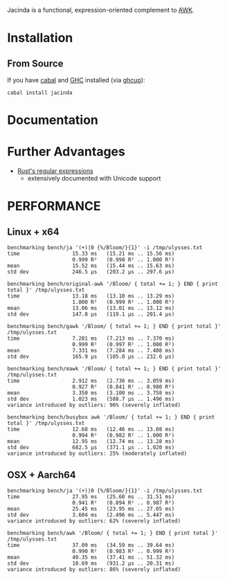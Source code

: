 Jacinda is a functional, expression-oriented complement to
[AWK](http://www.awklang.org).

# Installation

## From Source

If you have [cabal](https://www.haskell.org/cabal/) and [GHC](https://www.haskell.org/ghc/) installed (via [ghcup](https://www.haskell.org/ghcup/)):

```
cabal install jacinda
```

# Documentation

# Further Advantages

  * [Rust's regular expressions](https://docs.rs/regex/)
    - extensively documented with Unicode support

# PERFORMANCE

## Linux + x64

```
benchmarking bench/ja '(+)|0 {%/Bloom/}{1}' -i /tmp/ulysses.txt
time                 15.33 ms   (15.21 ms .. 15.56 ms)
                     0.999 R²   (0.998 R² .. 1.000 R²)
mean                 15.52 ms   (15.44 ms .. 15.63 ms)
std dev              246.5 μs   (203.2 μs .. 297.6 μs)

benchmarking bench/original-awk '/Bloom/ { total += 1; } END { print total }' /tmp/ulysses.txt
time                 13.18 ms   (13.10 ms .. 13.29 ms)
                     1.000 R²   (0.999 R² .. 1.000 R²)
mean                 13.06 ms   (13.01 ms .. 13.12 ms)
std dev              147.8 μs   (119.1 μs .. 201.4 μs)

benchmarking bench/gawk '/Bloom/ { total += 1; } END { print total }' /tmp/ulysses.txt
time                 7.281 ms   (7.213 ms .. 7.370 ms)
                     0.999 R²   (0.997 R² .. 1.000 R²)
mean                 7.331 ms   (7.284 ms .. 7.408 ms)
std dev              165.9 μs   (105.0 μs .. 232.6 μs)

benchmarking bench/mawk '/Bloom/ { total += 1; } END { print total }' /tmp/ulysses.txt
time                 2.912 ms   (2.736 ms .. 3.059 ms)
                     0.927 R²   (0.841 R² .. 0.980 R²)
mean                 3.350 ms   (3.100 ms .. 3.758 ms)
std dev              1.023 ms   (588.7 μs .. 1.496 ms)
variance introduced by outliers: 96% (severely inflated)

benchmarking bench/busybox awk '/Bloom/ { total += 1; } END { print total }' /tmp/ulysses.txt
time                 12.68 ms   (12.46 ms .. 13.08 ms)
                     0.994 R²   (0.982 R² .. 1.000 R²)
mean                 12.95 ms   (12.74 ms .. 13.28 ms)
std dev              682.5 μs   (371.1 μs .. 1.020 ms)
variance introduced by outliers: 25% (moderately inflated)
```

## OSX + Aarch64

```
benchmarking bench/ja '(+)|0 {%/Bloom/}{1}' -i /tmp/ulysses.txt
time                 27.95 ms   (25.60 ms .. 31.51 ms)
                     0.941 R²   (0.894 R² .. 0.987 R²)
mean                 25.45 ms   (23.95 ms .. 27.05 ms)
std dev              3.604 ms   (2.496 ms .. 5.447 ms)
variance introduced by outliers: 62% (severely inflated)

benchmarking bench/awk '/Bloom/ { total += 1; } END { print total }' /tmp/ulysses.txt
time                 37.09 ms   (34.59 ms .. 39.64 ms)
                     0.990 R²   (0.983 R² .. 0.999 R²)
mean                 40.35 ms   (37.41 ms .. 51.32 ms)
std dev              10.69 ms   (931.2 μs .. 20.31 ms)
variance introduced by outliers: 86% (severely inflated)
```
